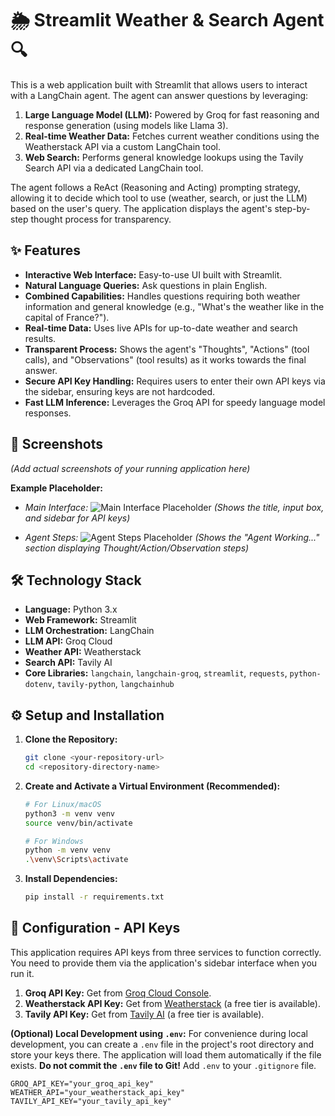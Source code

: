 # 🌦️ Streamlit Weather & Search Agent 🔍

This is a web application built with Streamlit that allows users to interact with a LangChain agent. The agent can answer questions by leveraging:

1.  **Large Language Model (LLM):** Powered by Groq for fast reasoning and response generation (using models like Llama 3).
2.  **Real-time Weather Data:** Fetches current weather conditions using the Weatherstack API via a custom LangChain tool.
3.  **Web Search:** Performs general knowledge lookups using the Tavily Search API via a dedicated LangChain tool.

The agent follows a ReAct (Reasoning and Acting) prompting strategy, allowing it to decide which tool to use (weather, search, or just the LLM) based on the user's query. The application displays the agent's step-by-step thought process for transparency.

## ✨ Features

*   **Interactive Web Interface:** Easy-to-use UI built with Streamlit.
*   **Natural Language Queries:** Ask questions in plain English.
*   **Combined Capabilities:** Handles questions requiring both weather information and general knowledge (e.g., "What's the weather like in the capital of France?").
*   **Real-time Data:** Uses live APIs for up-to-date weather and search results.
*   **Transparent Process:** Shows the agent's "Thoughts", "Actions" (tool calls), and "Observations" (tool results) as it works towards the final answer.
*   **Secure API Key Handling:** Requires users to enter their own API keys via the sidebar, ensuring keys are not hardcoded.
*   **Fast LLM Inference:** Leverages the Groq API for speedy language model responses.

## 📸 Screenshots

*(Add actual screenshots of your running application here)*

**Example Placeholder:**

*   *Main Interface:*
    ![Main Interface Placeholder](https://via.placeholder.com/600x400.png?text=App+Main+Interface)
    *(Shows the title, input box, and sidebar for API keys)*

*   *Agent Steps:*
    ![Agent Steps Placeholder](https://via.placeholder.com/600x300.png?text=Agent+Thinking+Process)
    *(Shows the "Agent Working..." section displaying Thought/Action/Observation steps)*

## 🛠️ Technology Stack

*   **Language:** Python 3.x
*   **Web Framework:** Streamlit
*   **LLM Orchestration:** LangChain
*   **LLM API:** Groq Cloud
*   **Weather API:** Weatherstack
*   **Search API:** Tavily AI
*   **Core Libraries:** `langchain`, `langchain-groq`, `streamlit`, `requests`, `python-dotenv`, `tavily-python`, `langchainhub`

## ⚙️ Setup and Installation

1.  **Clone the Repository:**
    ```bash
    git clone <your-repository-url>
    cd <repository-directory-name>
    ```

2.  **Create and Activate a Virtual Environment (Recommended):**
    ```bash
    # For Linux/macOS
    python3 -m venv venv
    source venv/bin/activate

    # For Windows
    python -m venv venv
    .\venv\Scripts\activate
    ```

3.  **Install Dependencies:**
    ```bash
    pip install -r requirements.txt
    ```

## 🔑 Configuration - API Keys

This application requires API keys from three services to function correctly. You need to provide them via the application's sidebar interface when you run it.

1.  **Groq API Key:** Get from [Groq Cloud Console](https://console.groq.com/keys).
2.  **Weatherstack API Key:** Get from [Weatherstack](https://weatherstack.com/) (a free tier is available).
3.  **Tavily API Key:** Get from [Tavily AI](https://tavily.com/) (a free tier is available).

**(Optional) Local Development using `.env`:**
For convenience during local development, you can create a `.env` file in the project's root directory and store your keys there. The application will load them automatically if the file exists. **Do not commit the `.env` file to Git!** Add `.env` to your `.gitignore` file.

```.env
GROQ_API_KEY="your_groq_api_key"
WEATHER_API="your_weatherstack_api_key"
TAVILY_API_KEY="your_tavily_api_key"